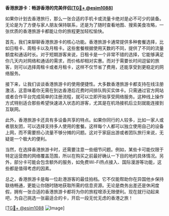 **香港旅游卡：畅游香港的完美伴侣[[TG💪+ @esim1088](https://t.me/s/esim1088)]**

如果你计划去香港旅行，那么一张合适的手机卡或流量卡绝对是必不可少的装备。无论是为了方便与家人朋友保持联系，还是为了随时查看地图、搜索美食攻略，一张优质的香港旅游卡都能让你的旅程更加轻松愉快。

首先，我们来聊聊香港旅游卡的核心功能。香港旅游卡通常提供多种套餐选择，比如日租卡、周租卡以及月租卡。这些套餐根据使用天数的不同，提供了不同的流量额度和通话时长。对于短期游客来说，日租卡是一个非常不错的选择，它能够满足你几天内对网络和通话的需求，而价格却相对实惠。而对于需要长时间逗留的旅客，则可以选择周租卡或者月租卡，这样不仅节省了费用，还能享受到更稳定的网络服务。

接下来，让我们谈谈香港旅游卡的使用便捷性。大多数香港旅游卡都支持在线注册激活，这意味着你无需在到达香港后花费时间排队购买实体卡。只需通过官方网站或者合作平台完成简单的注册流程，就可以立即开始享受网络服务。这种线上操作方式特别适合那些希望快速进入状态的游客，尤其是在机场接机后立刻就能连接到互联网。

此外，香港旅游卡还具有多设备共享的特点。如果你同行的人较多，比如一家人或者朋友团，可以选择支持多人使用的套餐。这样每个人都可以独立使用自己的设备上网，而不需要担心流量不够分摊的问题。这对于家庭出游或者团队旅行来说，无疑是一个极大的便利。

当然，在选择香港旅游卡时，还需要注意一些细节问题。例如，某些卡可能仅限于特定运营商的网络覆盖范围，所以在购买之前最好确认一下目的地的具体情况。另外，部分卡可能会包含额外的服务，如免费Wi-Fi热点接入、国际漫游等功能，这些都是值得考虑的因素。

总之，香港旅游卡是每一位赴港游客的最佳拍档。它不仅能帮助你在异国他乡保持联络畅通，更能让你随时随地获取所需的信息资源。无论是商务出差还是休闲度假，拥有一张合适的香港旅游卡都将为你的旅程增添无限便利。现在就行动起来吧，为自己挑选一张最适合的卡，开启一段无忧无虑的香港之旅！

[[TG💪+ @esim1088](https://t.me/s/esim1088) ![Image](https://i.postimg.cc/4NQfJmqS/Snipaste-2025-05-13-00-14-12.png)]